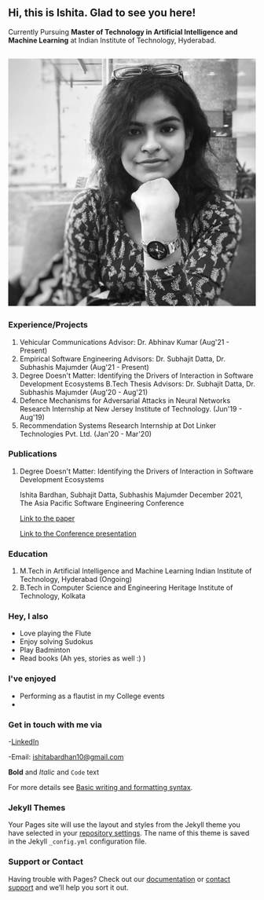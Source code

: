 ## Hi, this is Ishita. Glad to see you here!

Currently Pursuing **Master of Technology in Artificial Intelligence and Machine Learning** at Indian Institute of Technology, Hyderabad.

## ![Image](\me.jpg)

### Experience/Projects

1. Vehicular Communications
   Advisor: Dr. Abhinav Kumar
   (Aug'21 - Present)
2. Empirical Software Engineering
   Advisors: Dr. Subhajit Datta, Dr. Subhashis Majumder
   (Aug'21 - Present)
3. Degree Doesn't Matter: Identifying the Drivers of Interaction in Software Development Ecosystems
   B.Tech Thesis
   Advisors: Dr. Subhajit Datta, Dr. Subhashis Majumder
   (Aug'20 - Aug'21)
3. Defence Mechanisms for Adversarial Attacks in Neural Networks 
   Research Internship at New Jersey Institute of Technology.
   (Jun'19 - Aug'19)
4. Recommendation Systems
   Research Internship at Dot Linker Technologies Pvt. Ltd.
   (Jan'20 - Mar'20)

### Publications

1. Degree Doesn't Matter: Identifying the Drivers of Interaction in Software Development Ecosystems

   Ishita Bardhan, Subhajit Datta, Subhashis Majumder
   December 2021, The Asia Pacific Software Engineering Conference
   
   [Link to the paper](https://www.researchgate.net/publication/355032225_Degree_doesn't_Matter_Identifying_the_Drivers_of_Interaction_in_Software_Development_Ecosystems)
   
   [Link to the Conference presentation](https://www.youtube.com/watch?v=NbDpLYdWueU)

### Education

1. M.Tech in Artificial Intelligence and Machine Learning
   Indian Institute of Technology, Hyderabad
   (Ongoing)
2. B.Tech in Computer Science and Engineering
   Heritage Institute of Technology, Kolkata
   
### Hey, I also

- Love playing the Flute
- Enjoy solving Sudokus
- Play Badminton
- Read books (Ah yes, stories as well :) )

### I've enjoyed

- Performing as a flautist in my College events
- 

### Get in touch with me via

-[LinkedIn](https://www.linkedin.com/in/ishita-bardhan-a90369169/)

-Email: ishitabardhan10@gmail.com



**Bold** and _Italic_ and `Code` text



For more details see [Basic writing and formatting syntax](https://docs.github.com/en/github/writing-on-github/getting-started-with-writing-and-formatting-on-github/basic-writing-and-formatting-syntax).

### Jekyll Themes

Your Pages site will use the layout and styles from the Jekyll theme you have selected in your [repository settings](https://github.com/IshitaB28/IshitaB28.github.io/settings/pages). The name of this theme is saved in the Jekyll `_config.yml` configuration file.

### Support or Contact

Having trouble with Pages? Check out our [documentation](https://docs.github.com/categories/github-pages-basics/) or [contact support](https://support.github.com/contact) and we’ll help you sort it out.
